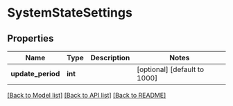 # SystemStateSettings

## Properties
Name | Type | Description | Notes
------------ | ------------- | ------------- | -------------
**update_period** | **int** |  | [optional] [default to 1000]

[[Back to Model list]](../README.md#documentation-for-models) [[Back to API list]](../README.md#documentation-for-api-endpoints) [[Back to README]](../README.md)


